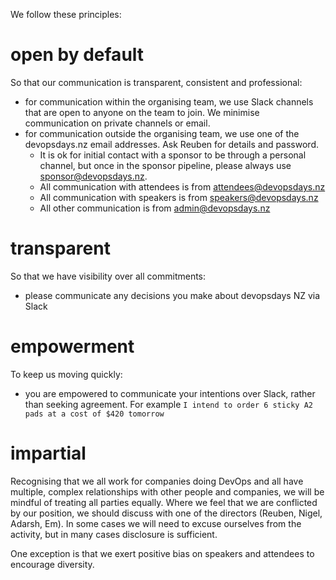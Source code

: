 We follow these principles:

# open by default

So that our communication is transparent, consistent and professional:

* for communication within the organising team, we use Slack channels that are open to anyone on the team to join. We minimise communication on private channels or email. 
* for communication outside the organising team, we use one of the devopsdays.nz email addresses. Ask Reuben for details and password.
  * It is ok for initial contact with a sponsor to be through a personal channel, but once in the sponsor pipeline, please always use sponsor@devopsdays.nz.
  * All communication with attendees is from attendees@devopsdays.nz
  * All communication with speakers is from speakers@devopsdays.nz
  * All other communication is from admin@devopsdays.nz

# transparent

So that we have visibility over all commitments:

* please communicate any decisions you make about devopsdays NZ via Slack

# empowerment

To keep us moving quickly:

* you are empowered to communicate your intentions over Slack, rather than seeking agreement. For example `I intend to order 6 sticky A2 pads at a cost of $420 tomorrow `

# impartial

Recognising that we all work for companies doing DevOps and all have multiple, complex relationships with other people and companies, we will be mindful of treating all parties equally. Where we feel that we are conflicted by our position, we should discuss with one of the directors (Reuben, Nigel, Adarsh, Em). In some cases we will need to excuse ourselves from the activity, but in many cases disclosure is sufficient.

One exception is that we exert positive bias on speakers and attendees to encourage diversity.
